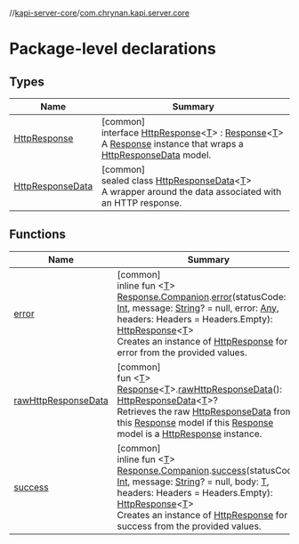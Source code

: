 //[kapi-server-core](../../index.md)/[com.chrynan.kapi.server.core](index.md)

# Package-level declarations

## Types

| Name | Summary |
|---|---|
| [HttpResponse](-http-response/index.md) | [common]<br>interface [HttpResponse](-http-response/index.md)&lt;[T](-http-response/index.md)&gt; : [Response](../../../kapi-core/kapi-core/com.chrynan.kapi.core/-response/index.md)&lt;[T](-http-response/index.md)&gt; <br>A [Response](../../../kapi-core/kapi-core/com.chrynan.kapi.core/-response/index.md) instance that wraps a [HttpResponseData](-http-response-data/index.md) model. |
| [HttpResponseData](-http-response-data/index.md) | [common]<br>sealed class [HttpResponseData](-http-response-data/index.md)&lt;[T](-http-response-data/index.md)&gt;<br>A wrapper around the data associated with an HTTP response. |

## Functions

| Name | Summary |
|---|---|
| [error](error.md) | [common]<br>inline fun &lt;[T](error.md)&gt; [Response.Companion](../../../kapi-core/kapi-core/com.chrynan.kapi.core/-response/-companion/index.md).[error](error.md)(statusCode: [Int](https://kotlinlang.org/api/latest/jvm/stdlib/kotlin/-int/index.html), message: [String](https://kotlinlang.org/api/latest/jvm/stdlib/kotlin/-string/index.html)? = null, error: [Any](https://kotlinlang.org/api/latest/jvm/stdlib/kotlin/-any/index.html), headers: Headers = Headers.Empty): [HttpResponse](-http-response/index.md)&lt;[T](error.md)&gt;<br>Creates an instance of [HttpResponse](-http-response/index.md) for an error from the provided values. |
| [rawHttpResponseData](raw-http-response-data.md) | [common]<br>fun &lt;[T](raw-http-response-data.md)&gt; [Response](../../../kapi-core/kapi-core/com.chrynan.kapi.core/-response/index.md)&lt;[T](raw-http-response-data.md)&gt;.[rawHttpResponseData](raw-http-response-data.md)(): [HttpResponseData](-http-response-data/index.md)&lt;[T](raw-http-response-data.md)&gt;?<br>Retrieves the raw [HttpResponseData](-http-response-data/index.md) from this [Response](../../../kapi-core/kapi-core/com.chrynan.kapi.core/-response/index.md) model if this [Response](../../../kapi-core/kapi-core/com.chrynan.kapi.core/-response/index.md) model is a [HttpResponse](-http-response/index.md) instance. |
| [success](success.md) | [common]<br>inline fun &lt;[T](success.md)&gt; [Response.Companion](../../../kapi-core/kapi-core/com.chrynan.kapi.core/-response/-companion/index.md).[success](success.md)(statusCode: [Int](https://kotlinlang.org/api/latest/jvm/stdlib/kotlin/-int/index.html), message: [String](https://kotlinlang.org/api/latest/jvm/stdlib/kotlin/-string/index.html)? = null, body: [T](success.md), headers: Headers = Headers.Empty): [HttpResponse](-http-response/index.md)&lt;[T](success.md)&gt;<br>Creates an instance of [HttpResponse](-http-response/index.md) for a success from the provided values. |
